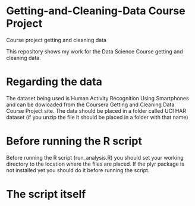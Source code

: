 Getting-and-Cleaning-Data Course Project
=========================

Course project getting and cleaning data

This repository shows my work for the Data Science Course getting and cleaning data.

Regarding the data
=========================
The dataset being used is Human Activity Recognition Using Smartphones and can be dowloaded from the Coursera Getting and Cleaning Data Course Project site. 
The data should be placed in a folder called UCI HAR dataset (if you unzip the file it should be placed in a folder with that name)

Before running the R script
=========================
Before running the R script (run_analysis.R) you should set your working directory to the location where the files are placed.
If the plyr package is not installed yet you should do it before running the script.

The script itself
=========================
